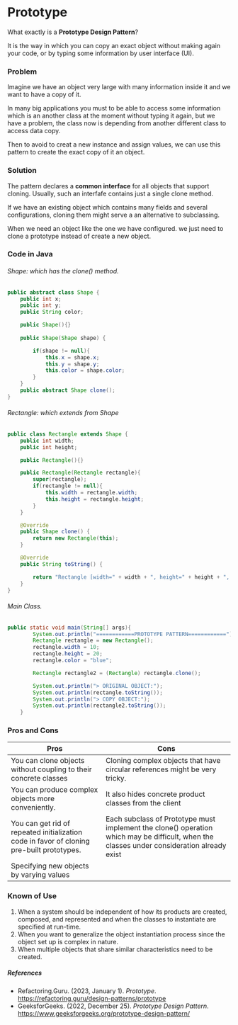 # Prototype

What exactly is a **Prototype Design Pattern**?

It is the way in which you can copy an exact object without making again your code, or by typing some information by user interface (UI).

### Problem

Imagine we have an object very large with many information inside it and we want to have a copy of it.

In many big applications you must to be able to access some information which is an another class at the moment without typing it again,  but we have a problem, the class now is depending from another different class to access data copy.

Then to avoid to creat a new instance and assign values, we can use this pattern to create the exact copy of it an object.

### Solution

The pattern declares a **common interface** for all objects that support cloning. Usually, such an interfafe contains just a single clone method.

If we have an existing object which contains many fields and several configurations, cloning them might serve a an alternative to subclassing.

When we need an object like the one we have configured. we just need to clone a prototype instead of create a new object.

### Code in Java

###### Shape: which has the clone() method.
```java
public abstract class Shape {
    public int x;
    public int y;
    public String color;

    public Shape(){}
    
    public Shape(Shape shape) {

        if(shape != null){
            this.x = shape.x;
            this.y = shape.y;
            this.color = shape.color;
        }
    }
    public abstract Shape clone();
}
```

###### Rectangle: which extends from Shape
```java
public class Rectangle extends Shape {
    public int width;
    public int height;

    public Rectangle(){}

    public Rectangle(Rectangle rectangle){
        super(rectangle);
        if(rectangle != null){
            this.width = rectangle.width;
            this.height = rectangle.height;
        }
    }

    @Override
    public Shape clone() {
        return new Rectangle(this);
    }

    @Override
    public String toString() {

        return "Rectangle [width=" + width + ", height=" + height + ", color="+ color +"]";
    }
}
```

###### Main Class.
```java
public static void main(String[] args){
        System.out.println("============PROTOTYPE PATTERN============");
        Rectangle rectangle = new Rectangle();
        rectangle.width = 10;
        rectangle.height = 20;
        rectangle.color = "blue";

        Rectangle rectangle2 = (Rectangle) rectangle.clone();

        System.out.println("> ORIGINAL OBJECT:");
        System.out.println(rectangle.toString());
        System.out.println("> COPY OBJECT:");
        System.out.println(rectangle2.toString());
    }
```

### Pros and Cons

| Pros |Cons |
|---------------------|---------------------|
|You can clone objects without coupling to their concrete classes|Cloning complex objects that have circular references might be very tricky.|
|You can produce complex objects more conveniently.|It also hides concrete product classes from the client|
|You can get rid of repeated initialization code in favor of cloning pre-built prototypes.|Each subclass of Prototype must implement the clone() operation which may be difficult, when the classes under consideration already exist|
|Specifying new objects by varying values||

### Known of Use

1. When a system should be independent of how its products are created, composed, and represented and when the classes to instantiate are specified at run-time.
2. When you want to generalize the object instantiation process since the object set up is complex in nature.
3. When multiple objects that share similar characteristics need to be created.

##### References

- Refactoring.Guru. (2023, January 1). _Prototype_. https://refactoring.guru/design-patterns/prototype
- GeeksforGeeks. (2022, December 25). _Prototype Design Pattern_. https://www.geeksforgeeks.org/prototype-design-pattern/